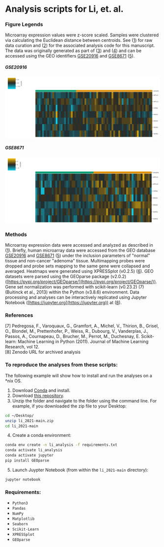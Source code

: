 # Analysis scripts for Li, et. al.

### Figure Legends
Microarray expression values were z-score scaled. Samples were clustered via calculating the Euclidean distance between centroids. See ([1](https://doi.org/10.1016/j.cmet.2019.11.002)) for raw data curation and ([2](https://github.com/j-berg/summers_2020)) for the associated analysis code for this manuscript. The data was originally generated as part of ([3](https://doi.org/10.1371/journal.pone.0013091)) and ([4](https://doi.org/10.1158/1541-7786.mcr-07-0267)) and can be accessed using the GEO identifiers [GSE20916](http://www.ncbi.nlm.nih.gov/geo/query/acc.cgi?acc=GSE20916) and [GSE8671](http://www.ncbi.nlm.nih.gov/geo/query/acc.cgi?acc=GSE8671) ([5](https://www.ncbi.nlm.nih.gov/geo/)).

##### GSE20916
![Gene set analysis in GSE20916](plots/GSE20916_heatmap.png "Gene set analysis in GSE20916")

##### GSE8671
![Gene set analysis in GSE8671](plots/GSE8671_heatmap.png "Gene set analysis in GSE8671")

### Methods
Microarray expression data were accessed and analyzed as described in ([1](https://doi.org/10.1016/j.cmet.2019.11.002)). Briefly, human microarray data were accessed from the GEO database [GSE20916](http://www.ncbi.nlm.nih.gov/geo/query/acc.cgi?acc=GSE20916) and [GSE8671](http://www.ncbi.nlm.nih.gov/geo/query/acc.cgi?acc=GSE8671) ([5](https://www.ncbi.nlm.nih.gov/geo/)) under the inclusion parameters of "normal" tissue and non-cancer "adenoma" tissue. Multimapping probes were dropped and probe sets mapping to the same gene were collapsed and averaged. Heatmaps were generated using XPRESSplot (v0.2.5) ([6](https://doi.org/10.1371/journal.pcbi.1007625)). GEO datasets were parsed using the GEOparse package (v2.0.2) ([https://pypi.org/project/GEOparse/](https://pypi.org/project/GEOparse/)). Gene set normalization was performed with scikit-learn (v0.23.2) (7) (Buitinck et al., 2013) within the Python (v3.8.6) environment. Data processing and analyses can be interactively replicated using Jupyter Notebook ([https://jupyter.org](https://jupyter.org)) at ([8](null)).

### References
[7] Pedregosa, F., Varoquaux, G., Gramfort, A., Michel, V., Thirion, B., Grisel, O., Blondel, M., Prettenhofer, P., Weiss, R., Dubourg, V., Vanderplas, J., Passos, A., Cournapeau, D., Brucher, M., Perrot, M., Duchesnay, E. Scikit-learn: Machine Learning in Python (2011). Journal of Machine Learning Research, vol 12.    
[8] Zenodo URL for archived analysis

### To reproduce the analyses from these scripts:
The following example will show  how to install and run the analyses on a *nix OS.

1. Download [Conda](https://conda.io/projects/conda/en/latest/user-guide/install/index.html) and install.
2. Download [this repository](https://github.com/j-berg/summers_2020/archive/main.zip).
3. Unzip the folder and navigate to the folder using the command line. For example, if you downloaded the zip file to your Desktop:
```bash
cd ~/Desktop/
unzip li_2021-main.zip
cd li_2021-main
```
4. Create a conda environment:
```bash
conda env create -n li_analysis -f requirements.txt
conda activate li_analysis
conda activate jupyter
pip install GEOparse
```

5. Launch Juypter Notebook (from within the `li_2021-main` directory):
```bash
jupyter notebook
```

### Requirements:  
* `Python3`   
* `Pandas`
* `NumPy`
* `Matplotlib`
* `Seaborn`
* `Scikit-Learn`
* `XPRESSplot`
* `GEOparse`
